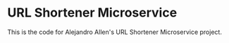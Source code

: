 # URL Shortener Microservice

This is the code for Alejandro Allen's URL Shortener Microservice project.
